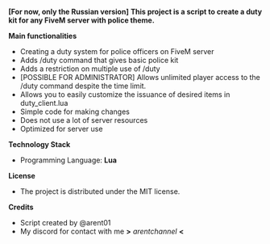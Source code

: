 **[For now, only the Russian version]**
**This project is a script to create a duty kit for any FiveM server with police theme.**

  **Main functionalities**
   - Creating a duty system for police officers on FiveM server
   - Adds /duty command that gives basic police kit
   - Adds a restriction on multiple use of /duty
   - [POSSIBLE FOR ADMINISTRATOR] Allows unlimited player access to the /duty command despite the time limit.
   - Allows you to easily customize the issuance of desired items in duty_client.lua
   - Simple code for making changes
   - Does not use a lot of server resources
   - Optimized for server use
     
  **Technology Stack**
   + Programming Language: **Lua**

  **License**
   * The project is distributed under the MIT license.

  **Credits**
   * Script created by @arent01
   * My discord for contact with me **>** *arentchannel* **<**

